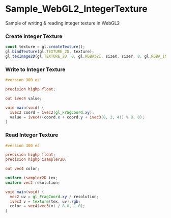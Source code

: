 # Sample_WebGL2_IntegerTexture

Sample of writing & reading integer texture in WebGL2

### Create Integer Texture

```js
const texture = gl.createTexture();
gl.bindTexture(gl.TEXTURE_2D, texture);
gl.texImage2D(gl.TEXTURE_2D, 0, gl.RGBA32I, sizeX, sizeY, 0, gl.RGBA_INTEGER, gl.INT, null);
```

### Write to Integer Texture

```glsl
#version 300 es

precision highp float;

out ivec4 value;

void main(void) {
  ivec2 coord = ivec2(gl_FragCoord.xy);
  value = ivec4((coord.x + coord.y + ivec3(0, 2, 4)) % 8, 0);
}
```

### Read Integer Texture

```glsl
#version 300 es

precision highp float;
precision highp isampler2D;

out vec4 color;

uniform isampler2D tex;
uniform vec2 resolution;

void main(void) {
  vec2 uv = gl_FragCoord.xy / resolution;
  ivec3 v = texture(tex, uv).rgb;
  color = vec4(vec3(v) / 8.0, 1.0);
}
```